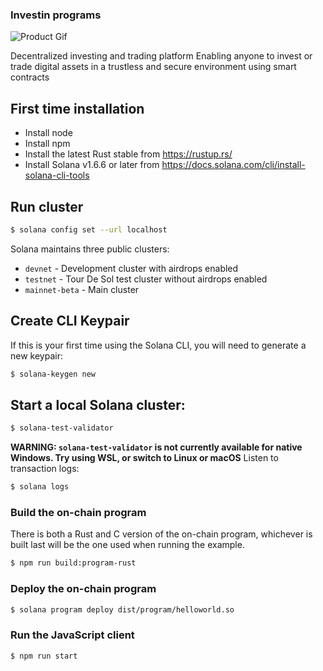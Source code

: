 ### Investin programs

<!-- ![version](https://img.shields.io/badge/version-1.1.0-blue.svg) ![license](https://img.shields.io/badge/license-MIT-blue.svg) [![GitHub issues open](https://img.shields.io/github/issues/creativetimofficial/black-dashboard-react.svg?maxAge=2592000)]() [![GitHub issues closed](https://img.shields.io/github/issues-closed-raw/creativetimofficial/black-dashboard-react.svg?maxAge=2592000)]()  [![Chat](https://img.shields.io/badge/chat-on%20discord-7289da.svg)](https://discord.gg/E4aHAQy) -->

![Product Gif](./extra/logoWithHeading.png)

Decentralized investing and trading platform 
Enabling anyone to invest or trade digital assets in a trustless and secure environment using smart contracts

## First time installation

- Install node
- Install npm
- Install the latest Rust stable from https://rustup.rs/
- Install Solana v1.6.6 or later from
  https://docs.solana.com/cli/install-solana-cli-tools



## Run cluster

```bash
$ solana config set --url localhost

```
Solana maintains three public clusters:
- `devnet` - Development cluster with airdrops enabled
- `testnet` - Tour De Sol test cluster without airdrops enabled
- `mainnet-beta` -  Main cluster


## Create CLI Keypair

If this is your first time using the Solana CLI, you will need to generate a new keypair:

```bash
$ solana-keygen new
```

## Start a local Solana cluster:
```bash
$ solana-test-validator
```
**WARNING: `solana-test-validator` is not currently available for native Windows.  Try using WSL, or switch to Linux or macOS**
Listen to transaction logs:
```bash
$ solana logs
```


### Build the on-chain program

There is both a Rust and C version of the on-chain program, whichever is built
last will be the one used when running the example.

```bash
$ npm run build:program-rust
```


### Deploy the on-chain program

```bash
$ solana program deploy dist/program/helloworld.so
```

### Run the JavaScript client

```bash
$ npm run start
```